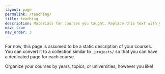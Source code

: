 ```yaml
---
layout: page
permalink: /teaching/
title: teaching
description: Materials for courses you taught. Replace this text with your description. prova.
nav: true
nav_order: 3
---
```


For now, this page is assumed to be a static description of your courses. You can convert it to a collection similar to `_projects/` so that you can have a dedicated page for each course.

Organize your courses by years, topics, or universities, however you like!
